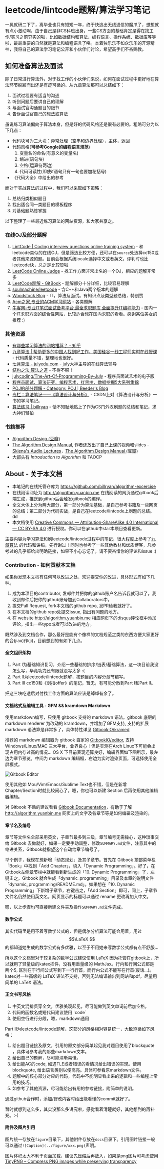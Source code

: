 # leetcode/lintcode题解/算法学习笔记

一晃就研二下了，离毕业也只有短短一年，终于快逃出无线通信的魔爪了，想想就有点小激动啊，由于自己是非CS科班出身，一些CS方面的基础肯定是得在找工作/实习之前夯实的啦，比如数据结构和算法、编程语言、操作系统、数据库等等啦，最最重要的自然就是算法和编程语言了咯。本着独乐乐不如众乐乐的开源精神，我将自己的算法学习笔记公开和小伙伴们讨论，希望高手们不吝赐教。

## 如何准备算法及面试

除了日常进行算法外，对于找工作的小伙伴们来说，如何在面试过程中更好地在算法环节脱颖而出还是有迹可循的。从九章算法那可以总结如下：

1. 面试过程要有适当的沟通
1. 听到问题后要讲自己的理解
2. 与面试官沟通题目的细节
3. 告诉面试官自己的想法或算法

虽说练习算法偏向于算法本身，但是好的代码风格还是很有必要的。粗略可分为以下几点：

- 代码块可为三大块：异常处理（空串和边界处理），主体，返回
- 代码风格(**可参考Google的编程语言规范**)
    1. 变量名的命名(有意义的变量名)
    2. 缩进(语句块)
    3. 空格(运算符两边)
    4. 代码可读性(即使if语句只有一句也要加花括号)
- 《代码大全》中给出的参考

而对于实战算法的过程中，我们可以采取如下策略：

1. 总结归类相似题目
2. 找出适合同一类题目的模板程序
3. 对基础题熟练掌握

以下整理了一些最近练习算法的网站资源，和大家共享之。

### 在线OJ及部分题解

1. [LintCode | Coding interview questions online training system](http://www.lintcode.com) - 和leetcode类似的在线OJ，但是筛选比较方便，还可以在`source`处选择cc150或者其他来源的题。目前会根据系统locale选择中文或者英文，评判时也比leetcode快，总之是比较赞啦
2. [LeetCode Online Judge](https://leetcode.com/) - 找工作方面非常出名的一个OJ，相应的题解非常多
3. [LeetCode题解 - GitBook](https://www.gitbook.com/book/siddontang/leetcode-solution/details) - 题解部分十分详细，比较容易理解
4. [soulmachine/leetcode](https://github.com/soulmachine/leetcode) - 含C++和Java两个版本的题解
5. [Woodstock Blog](http://okckd.github.io/) - IT，算法及面试。有知识点及类型题总结，特别赞
6. [Acm之家,专业的ACM学习网站](http://www.acmerblog.com/) - 各类题解
7. [牛客网-专业IT笔试面试备考平台,最全求职题库,全面提升IT编程能力](http://www.nowcoder.com/) - 国内一个IT求职方面的综合性网站，比较适合想在国内求职的看看。感谢某位美女的推荐 :)

### 其他资源

- [有哪些学习算法的网站推荐？ - 知乎](http://www.zhihu.com/question/20368410)
- [九章算法 | 帮助更多的中国人找到好工作，美国硅谷一线工程师实时在线授课](http://www.ninechapter.com/) - 代码质量不错，整理地也很好。
- [七月算法 - julyedu.com](http://julyedu.com/) - july大神主导的在线算法辅导
- [结构之法 算法之道](http://blog.csdn.net/v_JULY_v) - 不得不服！
- [julycoding/The-Art-Of-Programming-By-July](https://github.com/julycoding/The-Art-Of-Programming-By-July) - 程序员面试艺术的电子版
- [程序员面试、算法研究、编程艺术、红黑树、数据挖掘5大系列集锦](http://blog.csdn.net/v_july_v/article/details/6543438)
- [POJ的部分题解 - Category: POJ | Beeder's Blog](http://beeder.me/categories/POJ/)
- [专栏：算法笔记——《算法设计与分析》](http://blog.csdn.net/column/details/lf-algoritnote.html) - CSDN上对《算法设计与分析》一书的学习笔记。
- [算法练习 | billryan](http://algorithm.yuanbin.me) - 恬不知耻地贴上了作为CS门外汉刷题的总结和笔记，求大神们轻拍

### 书籍推荐

- [Algorithm Design (豆瓣)](http://book.douban.com/subject/1475870/)
- [The Algorithm Design Manual](http://www.amazon.com/exec/obidos/ASIN/1848000693/thealgorithmrepo), 作者还放出了自己上课的视频和slides - [Skiena's Audio Lectures](http://www3.cs.stonybrook.edu/~algorith/video-lectures/)，[The Algorithm Design Manual (豆瓣)](http://book.douban.com/subject/3072383/)
- 大部头有 *Introduction to Algorithm* 和 TAOCP

## About - 关于本文档

- 本笔记的在线托管仓库为 https://github.com/billryan/algorithm-excercise
- 在线阅读网址为 http://algorithm.yuanbin.me 在线阅读的网页通过gitbook后端生成，推送到github后会触发gitbook的编译。
- 全文大体上分为两大部分，第一部分为算法基础，是自己参考书籍及一些网页的总结；第二部分为代码实战，是自己在leetcode/lintcode上刷题的总结。dd
- 本文档使用 [Creative Commons — Attribution-ShareAlike 4.0 International — CC BY-SA 4.0](https://creativecommons.org/licenses/by-sa/4.0/) 进行授权。你可以在github中star本项目查看更新。

主要内容为学习算法和刷leetcode/lintcode过程中的笔记，很大程度上参考了[九章算法](http://www.ninechapter.com) 的代码和讲稿，先行谢过！同时也参考了一些其他教材和优质博客，凡参考过的几乎都给出明确链接，如果不小心忘记了，请不要吝惜你的评论和issue :)

### Contribution - 如何贡献本文档

如果你发现本文档有任何可以改进之处，欢迎提交你的改进，具体形式有如下几种。

1. 成为本项目的contributor, 发邮件并把你的github账户名告诉我就可以了，我收到邮件后把你的github账号加到Collaborators中。
2. 提交Pull Request, fork本文档的github repo, 发PR给我就好了。
3. 在本文档的github repo处提交issue, 指出有问题的地方。
4. 在 website http://algorithm.yuanbin.me 相应网页下的disqus评论框中添加评论，指出一些typo或者可以改进的地方。

既然涉及到文档合作，那么最好是能有个像样的文档规范之类的东西方便大家更好的合(jiao)作(ji)，目前想到的有如下几点。

#### 全文组织架构

1. Part I为基础知识复习，介绍一些基础的排序/链表/基础算法，这一块目前我没怎么写，毕竟功力还有限就没写太多 :(
2. Part II为leetcode/lintcode题解，按题目的内容分章节编写。
3. Part III cc150和《剑指offer》的笔记，暂无，有可能分散到Part I和Part II。

把这三块吃透后对付找工作方面的算法应该是绰绰有余了。

#### 文档格式及编辑工具 - GFM && kramdown Markdown

使用markdown编写，只使用 gitbook 支持的 markdown 语法。gitbook 底层的 markdown renderer 为改动的 kramdown，并增加了GFM支持, 支持的扩展 markdown 语法算是非常多了，具体特性详见 [GitbookIO/kramed](https://github.com/GitbookIO/kramed)

推荐的 markdown 编辑器为 gitbook 自家的 [GitbookIO/editor](https://github.com/GitbookIO/editor), 支持 Windows/Linux/MAC 三大平台，业界良心！但是实测在Arch Linux下可能会出现占用内存过高的情况... OS X 下目前表现还算良好，编辑界面如下图所示，最左边为章节预览，中间为 markdown 编辑框，右边为实时渲染页面，可选择使用全屏模式。

![Gitbook Editor](./figure/gitbook_editor.png)

使用其他如 Mou/Vim/Emacs/Sublime Text也不错，但是在新增Chapter/Section时就比较闹心了，嗯，你也可以新建 Section 后再使用其他编辑器编辑。

对 Gitbook 不熟的建议看看 [Gitbook Documentation](http://help.gitbook.com/)，有助于了解 http://algorithm.yuanbin.me 网页上的文字及各章节等是如何编辑及渲染的。

#### 章节名及编号

章节等文件名全部采用英文，子章节最多到三级，章节编号无需操心，这种琐事交给 Gitbook 去做就好，如果一定要手动调整，修改`SUMMARY.md`文件，注意其中的缩进关系，Gitbook就指望这个自动给章节编号了。

举个例子，我现在想新增「动态规划」及其子章节。首先在 Gitbook 顶部菜单栏「Book」中找到「Add Chapter」，填入「Dynamic Programming」。好了，在Gitbook左侧章节栏中就能看到新生成的「10. Dynamic Programming」了，左键击之，Gitbook 就会生成「dynamic_programming」目录及本章的说明文件「dynamic_programming/README.md」。如果想在「10. Dynamic Programming」下新增子章节，右键击之，「Add Section」即可，同上，子章节文件名仍然使用英文名，网页显示的标题可以通过 rename 更改再加入中文。

嗯，以上步骤均可直接新建文件夹及操作`SUMMARY.md`文件完成。

#### 数学公式

其实代码里是用不着写数学公式的，但是偶尔分析算法可能会用着，用过 $$\LaTeX $$ 的都知道她生成的数学公式有多优雅，以至于不用她来写数学公式都有点不舒服...

所以这个文档里对于较复杂的数学公式建议使用 LaTeX 因为托管在gitbook上，所以就用了轻量级的katex插件，没有用重量级的 MathJax。行内和行间公式都是 两个$, 区别在于行间公式写到下一行行首，而行内公式不能写在行首(废话...)。katex对一些高级的 LaTeX 语法不支持，否则无法编译输出到网站和pdf，尽量用简单的 LaTeX 语法。

#### 正文书写风格

1. 中英文混排贯穿全文，优雅美观起见，尽可能做到英文单词前后加空格。
2. 代码的函数名或短代码建议使用 \`code\`
3. 使用空行进行分段，嗯，markdown通用

Part II为leetcode/lintcode题解，这部分的风格相对容易统一，大致遵循如下风格：

1. 给出题目链接及原文，引用的原文部分简单起见我对题目使用了blockquote ，具体可参考我的那些markdown文本。
2. 给出自己的题解，尽可能清晰易懂。
3. 给出能AC的code, 如遇TLE或者错误的看情况给出错误的实现。使用blockquote, 给出语言类别以便高亮。具体可参看原markdown文件。
4. 题解中的核心部分对应的代码，代码中不能明显看出来的逻辑和一些编程上常用的技巧。
5. 如参考了其他资源，尽可能给出有用的参考链接，附简单的说明。

通过github合作时，添加/修改内容时给出能看懂的commit就好了。

暂时就想到这么多，其实没那么多讲究啦，感觉看着清楚就好，其他想到的再补充。:-)

#### 附件及图片引用

图片统一存放在`figure`目录下，其他附件存放在`docs`目录下。引用图片链接一般可以通过`![Caption](../figure/xxx.png)`声明。

图片体积太大不利于页面加载，建议先压缩后再放入，如果是png图片可考虑使用 [TinyPNG – Compress PNG images while preserving transparency](https://tinypng.com/)
